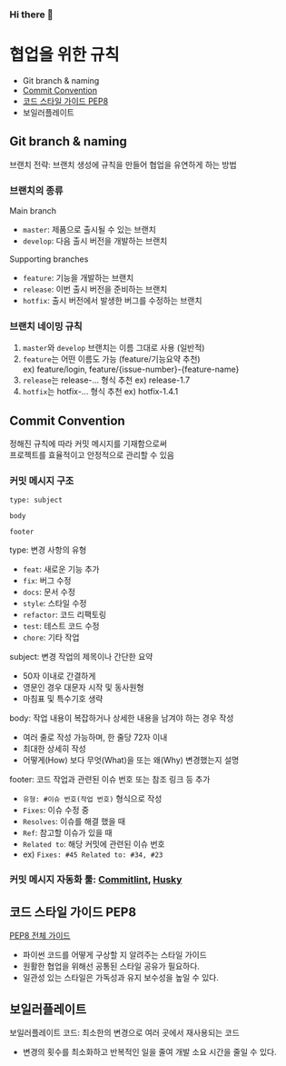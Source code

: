 ### Hi there 👋

<!--
**YUSEONGMIN/YUSEONGMIN** is a ✨ _special_ ✨ repository because its `README.md` (this file) appears on your GitHub profile.

Here are some ideas to get you started:

- 🔭 I’m currently working on ...
- 🌱 I’m currently learning ...
- 👯 I’m looking to collaborate on ...
- 🤔 I’m looking for help with ...
- 💬 Ask me about ...
- 📫 How to reach me: ...
- 😄 Pronouns: ...
- ⚡ Fun fact: ...
-->

# 협업을 위한 규칙
- Git branch & naming
- [Commit Convention](#commit-convention)
- [코드 스타일 가이드 PEP8](#코드-스타일-가이드-pep8)
- 보일러플레이트

## Git branch & naming
브랜치 전략: 브랜치 생성에 규칙을 만들어 협업을 유연하게 하는 방법

### 브랜치의 종류
Main branch
  - `master`: 제품으로 출시될 수 있는 브랜치
  - `develop`: 다음 출시 버전을 개발하는 브랜치

Supporting branches
  - `feature`: 기능을 개발하는 브랜치
  - `release`: 이번 출시 버전을 준비하는 브랜치
  - `hotfix`: 출시 버전에서 발생한 버그를 수정하는 브랜치

### 브랜치 네이밍 규칙
1. `master`와 `develop` 브랜치는 이름 그대로 사용 (일반적)
2. `feature`는 어떤 이름도 가능 (feature/기능요약 추천)  
   ex) feature/login, feature/{issue-number}-{feature-name}
3. `release`는 release-... 형식 추천 ex) release-1.7
4. `hotfix`는 hotfix-... 형식 추천 ex) hotfix-1.4.1

## Commit Convention
정해진 규칙에 따라 커밋 메시지를 기재함으로써  
프로젝트를 효율적이고 안정적으로 관리할 수 있음

### 커밋 메시지 구조
```
type: subject

body

footer
```
type: 변경 사항의 유형
 - `feat`: 새로운 기능 추가
 - `fix`: 버그 수정
 - `docs`: 문서 수정
 - `style`: 스타일 수정
 - `refactor`: 코드 리팩토링
 - `test`: 테스트 코드 수정
 - `chore`: 기타 작업

subject: 변경 작업의 제목이나 간단한 요약
- 50자 이내로 간결하게
- 영문인 경우 대문자 시작 및 동사원형
- 마침표 및 특수기호 생략

body: 작업 내용이 복잡하거나 상세한 내용을 남겨야 하는 경우 작성
- 여러 줄로 작성 가능하며, 한 줄당 72자 이내
- 최대한 상세히 작성
- 어떻게(How) 보다 무엇(What)을 또는 왜(Why) 변경했는지 설명

footer: 코드 작업과 관련된 이슈 번호 또는 참조 링크 등 추가
- `유형: #이슈 번호(작업 번호)` 형식으로 작성
- `Fixes`: 이슈 수정 중
- `Resolves`: 이슈를 해결 했을 때
- `Ref`: 참고할 이슈가 있을 때
- `Related to`: 해당 커밋에 관련된 이슈 번호
- ex) `Fixes: #45 Related to: #34, #23`

### 커밋 메시지 자동화 툴: [Commitlint](https://commitlint.js.org/#/), [Husky](https://typicode.github.io/husky/#/)

## 코드 스타일 가이드 PEP8
[PEP8 전체 가이드](https://peps.python.org/pep-0008/)
- 파이썬 코드를 어떻게 구상할 지 알려주는 스타일 가이드
- 원활한 협업을 위해선 공통된 스타일 공유가 필요하다.
- 일관성 있는 스타일은 가독성과 유지 보수성을 높일 수 있다.

## 보일러플레이트
보일러플레이트 코드: 최소한의 변경으로 여러 곳에서 재사용되는 코드
- 변경의 횟수를 최소화하고 반복적인 일을 줄여 개발 소요 시간을 줄일 수 있다.

